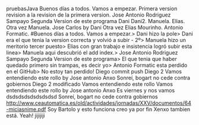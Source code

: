 pruebasJava
Buenos días a todos.
Vamos a empezar.
Primera version
revision a la revision de la primera version.
Jose Antonio Rodriguez Sampayo Segunda Version de este programa
Dani
Dani2.
Manuela.
Elias.
Otra vez Manuela.
Jose Carlos by Dani
Otra vez Elias Mourinho.
Antonio Formatic.
#Buenos días a todos.
Vamos a empezar.>
Dani hizo la pole>
Dani era el que tenia la version correcta y volvió a subir - 2º>
Manuela hizo un meritorio tercer puesto>
Elias con gran trabajo e insistencia logró subir esta linea>
Manuela aqui descubrió el add index.>
Jose Antonio Rodriguez Sampayo Segunda Version de este programa>
El que tenia que haber quedado primero sin trampas, es decir yo>
Antonio Formatic esta perdido en el GitHub>
No estoy tan perdido!
Diego commit push
Diego 2
Vamos entendiendo este rollo by Jose antonio
Anxo
Sonreí, bogart no cede contra gobiernos
Diego 2 modificado
Vamos entendiendo este rollo
Vamos entendiendo este rollo by Jose antonio
Anxo
Es viernes y nos vamos 
dsdsdsdsdsdsdsdsd
Sonreí, bogart no cede contra gobiernos
http://www.ceautomatica.es/old/actividades/jornadas/XXV/documentos/64-miciasnime.pdf
Soy Bartolo y esto funciona creo ya por fin
Xenxo tambien está.
Yeah!
jijijiji

